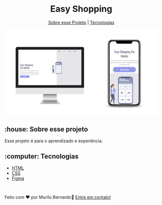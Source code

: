 <h1 align="center">Easy Shopping</h1>
<p align="center">
  <a href="https://github.com/murilobernado/Easy-Shopping/edit/main/README.md#-house-sobre-esse-projeto"</h2>Sobre esse Projeto</a> |
  <a href="https://github.com/murilobernado/Easy-Shopping/edit/main/README.md#-computer-tecnologias">Tecnologias</a>
</p>
  
  
<img src="https://github.com/murilobernado/Easy-Shopping/blob/main/Assets/mockup.png" alt="Mockup">






<h2> :house: Sobre esse projeto</h2>

<p>Esse projeto é para o aprendizado e experiência.</p>


<h2> :computer: Tecnologias</h2>

- <a href="https://developer.mozilla.org/pt-BR/docs/Web/HTML">HTML</a>
- <a href="https://developer.mozilla.org/pt-BR/docs/Web/CSS">CSS</a>
- <a href="https://www.figma.com/">Figma</a>

<br>

Feito com ♥ por Murilo Bernardo:wave: [Entre em contato!](https://www.linkedin.com/in/murilo-bernardo-39a92a235/)
